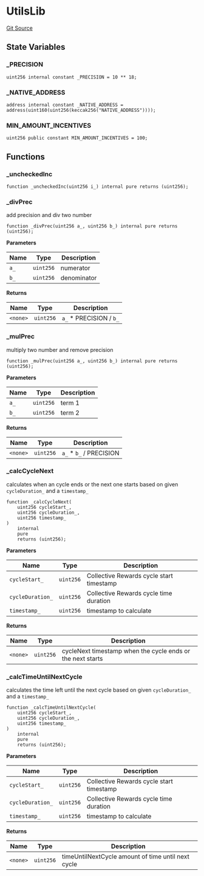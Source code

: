 # UtilsLib
[Git Source](https://github.com/RootstockCollective/collective-rewards-sc/blob/d3eba7c5de1f4bd94fc8d9063bc035b452fb6c5d/src/libraries/UtilsLib.sol)


## State Variables
### _PRECISION

```solidity
uint256 internal constant _PRECISION = 10 ** 18;
```


### _NATIVE_ADDRESS

```solidity
address internal constant _NATIVE_ADDRESS = address(uint160(uint256(keccak256("NATIVE_ADDRESS"))));
```


### MIN_AMOUNT_INCENTIVES

```solidity
uint256 public constant MIN_AMOUNT_INCENTIVES = 100;
```


## Functions
### _uncheckedInc


```solidity
function _uncheckedInc(uint256 i_) internal pure returns (uint256);
```

### _divPrec

add precision and div two number


```solidity
function _divPrec(uint256 a_, uint256 b_) internal pure returns (uint256);
```
**Parameters**

|Name|Type|Description|
|----|----|-----------|
|`a_`|`uint256`|numerator|
|`b_`|`uint256`|denominator|

**Returns**

|Name|Type|Description|
|----|----|-----------|
|`<none>`|`uint256`|`a_` * PRECISION / `b_`|


### _mulPrec

multiply two number and remove precision


```solidity
function _mulPrec(uint256 a_, uint256 b_) internal pure returns (uint256);
```
**Parameters**

|Name|Type|Description|
|----|----|-----------|
|`a_`|`uint256`|term 1|
|`b_`|`uint256`|term 2|

**Returns**

|Name|Type|Description|
|----|----|-----------|
|`<none>`|`uint256`|`a_` * `b_` / PRECISION|


### _calcCycleNext

calculates when an cycle ends or the next one starts based on given `cycleDuration_` and a `timestamp_`


```solidity
function _calcCycleNext(
    uint256 cycleStart_,
    uint256 cycleDuration_,
    uint256 timestamp_
)
    internal
    pure
    returns (uint256);
```
**Parameters**

|Name|Type|Description|
|----|----|-----------|
|`cycleStart_`|`uint256`|Collective Rewards cycle start timestamp|
|`cycleDuration_`|`uint256`|Collective Rewards cycle time duration|
|`timestamp_`|`uint256`|timestamp to calculate|

**Returns**

|Name|Type|Description|
|----|----|-----------|
|`<none>`|`uint256`|cycleNext timestamp when the cycle ends or the next starts|


### _calcTimeUntilNextCycle

calculates the time left until the next cycle based on given `cycleDuration_` and a `timestamp_`


```solidity
function _calcTimeUntilNextCycle(
    uint256 cycleStart_,
    uint256 cycleDuration_,
    uint256 timestamp_
)
    internal
    pure
    returns (uint256);
```
**Parameters**

|Name|Type|Description|
|----|----|-----------|
|`cycleStart_`|`uint256`|Collective Rewards cycle start timestamp|
|`cycleDuration_`|`uint256`|Collective Rewards cycle time duration|
|`timestamp_`|`uint256`|timestamp to calculate|

**Returns**

|Name|Type|Description|
|----|----|-----------|
|`<none>`|`uint256`|timeUntilNextCycle amount of time until next cycle|



